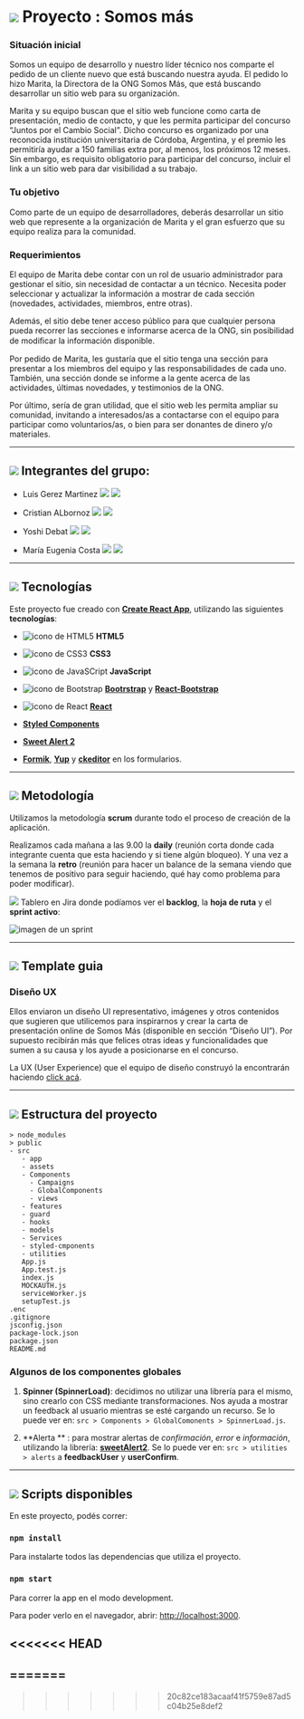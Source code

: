 # <img src="https://img.icons8.com/color/30/null/project-management.png"/> Proyecto : Somos más


### Situación inicial

Somos un equipo de desarrollo y nuestro líder técnico nos comparte el pedido de un cliente nuevo que está buscando nuestra ayuda. El pedido lo hizo Marita, la Directora de la ONG Somos Más, que está buscando desarrollar un sitio web para su organización.

Marita y su equipo buscan que el sitio web funcione como carta de presentación, medio de contacto, y que les permita participar del concurso “Juntos por el Cambio Social”. Dicho concurso es organizado por una reconocida institución universitaria de Córdoba, Argentina, y el premio les permitiría ayudar a 150 familias extra por, al menos, los próximos 12 meses. Sin embargo, es requisito obligatorio para participar del concurso, incluir el link a un sitio web para dar visibilidad a su trabajo.

### Tu objetivo

Como parte de un equipo de desarrolladores, deberás desarrollar un sitio web que represente a la organización de Marita y el gran esfuerzo que su equipo realiza para la comunidad.

### Requerimientos

El equipo de Marita debe contar con un rol de usuario administrador para gestionar el sitio, sin necesidad de contactar a un técnico. Necesita poder seleccionar y actualizar la información a mostrar de cada sección (novedades, actividades, miembros, entre otras).

Además, el sitio debe tener acceso público para que cualquier persona pueda recorrer las secciones e informarse acerca de la ONG, sin posibilidad de modiﬁcar la información disponible.

Por pedido de Marita, les gustaría que el sitio tenga una sección para presentar a los miembros del equipo y las responsabilidades de cada uno. También, una sección donde se informe a la gente acerca de las actividades, últimas novedades, y testimonios de la ONG.

Por último, sería de gran utilidad, que el sitio web les permita ampliar su comunidad, invitando a interesados/as a contactarse con el equipo para participar como voluntarios/as, o bien para ser donantes de dinero y/o materiales.

---

## <img src="https://img.icons8.com/color/26/null/person-male.png"/> Integrantes del grupo:

- Luis Gerez Martinez [<img src="https://img.icons8.com/material-rounded/24/null/github.png"/>](https://github.com/LuisGerezM) [<img src="https://img.icons8.com/fluency/24/null/linkedin.png"/>](https://www.linkedin.com/in/luisgerezm/)

- Cristian ALbornoz [<img src="https://img.icons8.com/material-rounded/24/null/github.png"/>](https://github.com/cris-al) [<img src="https://img.icons8.com/fluency/24/null/linkedin.png"/>](https://www.linkedin.com/in/cristian-gabriel-albornoz-06bb07238/)

- Yoshi Debat [<img src="https://img.icons8.com/material-rounded/24/null/github.png"/>](https://github.com/LYoshi02) [<img src="https://img.icons8.com/fluency/24/null/linkedin.png"/>](https://www.linkedin.com/in/yoshidebat/)

- María Eugenia Costa [<img src="https://img.icons8.com/material-rounded/24/null/github.png"/>](https://github.com/eugenia1984) [<img src="https://img.icons8.com/fluency/24/null/linkedin.png"/>](https://www.linkedin.com/in/mar%C3%ADaeugeniacosta/)


---

## <img src="https://img.icons8.com/emoji/26/null/hammer-and-pick.png"/> Tecnologías

Este proyecto fue creado con [**Create React App**](https://github.com/facebook/create-react-app), utilizando las siguientes **tecnologías**:

- <img src="https://img.icons8.com/color/24/null/html-5--v1.png" alt="icono de HTML5"/> **HTML5**

- <img src="https://img.icons8.com/color/24/null/css3.png" alt="icono de CSS3"/> **CSS3**

- <img src="https://img.icons8.com/color/24/null/javascript--v1.png" alt="icono de JavaSCript" /> **JavaScript**

- <img src="https://img.icons8.com/color/24/null/bootstrap.png" alt="icono de Bootstrap"/> [**Bootrstrap**](https://getbootstrap.com/) y [**React-Bootstrap**](https://react-bootstrap.github.io/)

- <img src="https://img.icons8.com/office/24/null/react.png" alt="icono de React" /> [**React**](https://reactjs.org/)

- [**Styled Components**](https://styled-components.com/)

- [**Sweet Alert 2**](https://sweetalert2.github.io/)

- [**Formik**](https://formik.org/), [**Yup**](https://www.npmjs.com/package/yup) y [**ckeditor**](https://ckeditor.com/) en los formularios.


---

## <img src="https://img.icons8.com/external-flaticons-flat-flat-icons/26/null/external-scrum-agile-flaticons-flat-flat-icons-3.png"/> Metodología

Utilizamos la metodología **scrum** durante todo el proceso de creación de la aplicación.

Realizamos cada mañana a las 9.00 la **daily** (reunión corta donde cada integrante cuenta que esta haciendo y si tiene algún bloqueo). Y una vez a la semana la **retro** (reunión para hacer un balance de la semana viendo que tenemos de positivo para seguir haciendo, qué hay como problema para poder modificar).

<img src="https://img.icons8.com/external-flaticons-flat-flat-icons/24/null/external-scrum-agile-flaticons-flat-flat-icons-7.png"/> Tablero en Jira donde podíamos ver el **backlog**, la **hoja de ruta** y el **sprint activo**:

<img src="https://user-images.githubusercontent.com/72580574/203558540-1dd6783e-fa52-4109-a8cc-58a67a5a7c39.png" widht=200 alt="imagen de un sprint" />


---

## <img src="https://img.icons8.com/color/30/null/figma--v1.png"/> Template guia

### Diseño UX

Ellos enviaron un diseño UI representativo, imágenes y otros contenidos que sugieren que utilicemos para inspirarnos y crear la carta de presentación online de Somos Más (disponible en sección “Diseño UI”). Por supuesto recibirán más que felices otras ideas y funcionalidades que sumen a su causa y los ayude a posicionarse en el concurso.

La UX (User Experience) que el equipo de diseño construyó la encontrarán haciendo [click acá](https://www.figma.com/file/6RRQfy0CZLlMrToMu9fyO7/Caso-ONG-Desktop-y-mobile-Onboardings?node-id=28%3A107&t=1yFVQHcN2CeigA1J-0).


---

## <img src="https://img.icons8.com/external-filled-outline-icons-pause-08/24/null/external-archive-business-filled-outline-icons-pause-08.png"/> Estructura del proyecto

```
> node_modules
> public
- src
   - app
   - assets
   - Components
     - Campaigns
     - GlobalComponents
     - views
   - features
   - guard
   - hooks
   - models
   - Services
   - styled-cmponents
   - utilities
   App.js
   App.test.js
   index.js
   MOCKAUTH.js
   serviceWorker.js
   setupTest.js
.enc
.gitignore
jsconfig.json
package-lock.json
package.json
README.md
```


### Algunos de los componentes globales


1. **Spinner (SpinnerLoad)**: decidimos no utilizar una librería para el mismo, sino crearlo con CSS mediante transformaciones. Nos ayuda a mostrar un feedback al usuario mientras se esté cargando un recurso. Se lo puede ver en: ```src > Components > GlobalComonents > SpinnerLoad.js```.

2. **Alerta ** : para mostrar alertas de *confirmación*, *error* e *información*, utilizando la librería:  [**sweetAlert2**](https://www.npmjs.com/package/sweetalert2-react). Se lo puede ver en: ```src > utilities > alerts``` a **feedbackUser** y **userConfirm**.


---

## <img src="https://img.icons8.com/office/30/null/console.png"/> Scripts disponibles

En este proyecto, podés correr:

### `npm install`

Para instalarte todos las dependencias que utiliza el proyecto.
### `npm start`

Para correr la app en el modo development.

Para poder verlo en el navegador, abrir: [http://localhost:3000](http://localhost:3000).


<<<<<<< HEAD
---
=======
---
>>>>>>> 20c82ce183acaaf41f5759e87ad5c04b25e8def2
